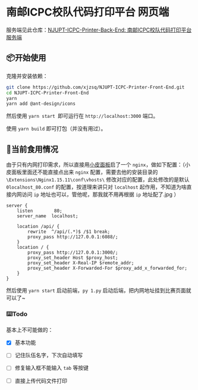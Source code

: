 # 南邮ICPC校队代码打印平台 网页端

服务端见此仓库：[NJUPT-ICPC-Printer-Back-End: 南邮ICPC校队代码打印平台 服务端](https://github.com/xjzsq/NJUPT-ICPC-Printer-Back-End)

## :package:开始使用

克隆并安装依赖：

```bash
git clone https://github.com/xjzsq/NJUPT-ICPC-Printer-Front-End.git
cd NJUPT-ICPC-Printer-Front-End
yarn
yarn add @ant-design/icons
```

然后使用 `yarn start `即可运行在 `http://localhost:3000` 端口。

使用 `yarn build` 即可打包（并没有用过）。

## :hammer:当前食用情况

由于只有内网打印需求，所以直接用[小皮面板](https://www.xp.cn/)启了一个 `nginx`，做如下配置：（小皮面板里面还不能直接点出来 `nginx` 配置，需要去他的安装目录的 `\Extensions\Nginx1.15.11\conf\vhosts\` 修改对应的配置，此处修改的是默认 `0localhost_80.conf` 的配置，按道理来讲只对 `localhost` 起作用，不知道为啥直接内网访问 `ip` 地址也可以，管他呢，那我就不用再根据 `ip` 地址配了.jpg ）

```nginx
server {
    listen        80; 
    server_name  localhost; 
    
    location /api/ { 
        rewrite  ^/api/(.*)$ /$1 break; 
		proxy_pass http://127.0.0.1:6088/; 
    } 
    location / { 
        proxy_pass http://127.0.0.1:3000/; 
		proxy_set_header Host $proxy_host;
        proxy_set_header X-Real-IP $remote_addr;
        proxy_set_header X-Forwarded-For $proxy_add_x_forwarded_for;
    }
}
```

然后使用 `yarn start` 启动前端，`py 1.py` 启动后端，把内网地址挂到比赛页面就可以了~

### :keyboard:Todo

基本上不可能做的：

- [x] 基本功能
- [ ] 记住队伍名字，下次自动填写
- [ ] 修复输入框不能输入 `tab` 等按键
- [ ] 直接上传代码文件打印

